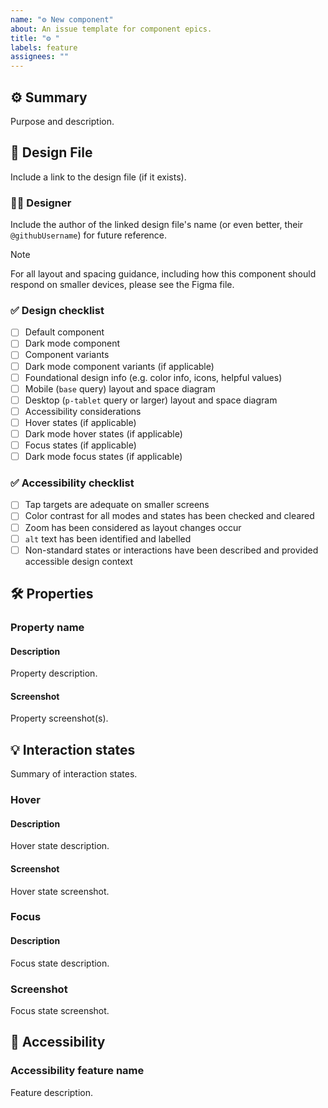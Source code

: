 ```yaml
---
name: "⚙️ New component"
about: An issue template for component epics.
title: "⚙️ "
labels: feature
assignees: ""
---
```


## ⚙️ Summary

Purpose and description.

## 🎨 Design File

Include a link to the design file (if it exists).

### 🧑‍🎨 Designer

Include the author of the linked design file's name (or even better, their `@githubUsername`) for future reference.

> [!NOTE]  
> For all layout and spacing guidance, including how this component should respond on smaller devices, please see the Figma file.

### ✅ Design checklist

- [ ] Default component
- [ ] Dark mode component
- [ ] Component variants
- [ ] Dark mode component variants (if applicable)
- [ ] Foundational design info (e.g. color info, icons, helpful values)
- [ ] Mobile (`base` query) layout and space diagram
- [ ] Desktop (`p-tablet` query or larger) layout and space diagram
- [ ] Accessibility considerations
- [ ] Hover states (if applicable)
- [ ] Dark mode hover states (if applicable)
- [ ] Focus states (if applicable)
- [ ] Dark mode focus states (if applicable)

### ✅ Accessibility checklist

- [ ] Tap targets are adequate on smaller screens
- [ ] Color contrast for all modes and states has been checked and cleared
- [ ] Zoom has been considered as layout changes occur
- [ ] `alt` text has been identified and labelled
- [ ] Non-standard states or interactions have been described and provided accessible design context

## 🛠️ Properties

### Property name

#### Description

Property description.

#### Screenshot

Property screenshot(s).

## 💡 Interaction states

Summary of interaction states.

### Hover

#### Description

Hover state description.

#### Screenshot

Hover state screenshot.

### Focus

#### Description

Focus state description.

### Screenshot

Focus state screenshot.

## 🥰 Accessibility

### Accessibility feature name

Feature description.
